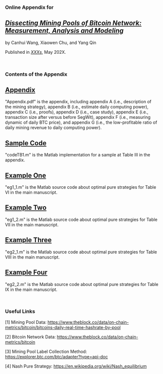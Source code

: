 ### Online Appendix for

## [*Dissecting Mining Pools of Bitcoin Network: Measurement, Analysis and Modeling*](https://doi.org/10.10XXXXXXXX)

by Canhui Wang, Xiaowen Chu, and Yang Qin

Published in [*XXXs*](https://www.cambriXXX), May 202X.

&nbsp; 

### Contents of the Appendix

## [Appendix](https://github.com/Canhui/AppendixBTC/blob/main/Appendix.pdf)
"Appendix.pdf" is the appendix, including appendix A (i.e., description of the mining strategy), appendix B (i.e., estimate daily computing power), appendix C (i.e., proofs), appendix D (i.e., case study), appendix E (i.e., transaction size after versus before SegWit), appendix F (i.e., measuring dynamic of daily BTC price), and appendix G (i.e., the low-profitable ratio of daily mining revenue to daily computing power). 

## [Sample Code](https://github.com/Canhui/AppendixBTC/blob/main/codeTB1.m)
"codeTB1.m" is the Matlab implementation for a sample at Table III in the appendix.

## [Example One](https://github.com/Canhui/AppendixBTC/blob/main/eg1_1.m)
"eg1_1.m" is the Matlab source code about optimal pure strategies for Table VI in the main manuscript.

## [Example Two](https://github.com/Canhui/AppendixBTC/blob/main/eg1_2.m)
"eg1_2.m" is the Matlab source code about optimal pure strategies for Table VII in the main manuscript.

## [Example Three](https://github.com/Canhui/AppendixBTC/blob/main/eg2_1.m)
"eg2_1.m" is the Matlab source code about optimal pure strategies for Table VIII in the main manuscript.

## [Example Four](https://github.com/Canhui/AppendixBTC/blob/main/eg2_2.m)
"eg2_2.m" is the Matlab source code about optimal pure strategies for Table IX in the main manuscript.

&nbsp; 

### Useful Links
[1] Mining Pool Data: https://www.theblock.co/data/on-chain-metrics/bitcoin/bitcoins-daily-real-time-hashrate-by-pool

[2] Bitcoin Network Data: https://www.theblock.co/data/on-chain-metrics/bitcoin

[3] Mining Pool Label Collection Method: https://explorer.btc.com/btc/adapter?type=api-doc

[4] Nash Pure Strategy: https://en.wikipedia.org/wiki/Nash_equilibrium
